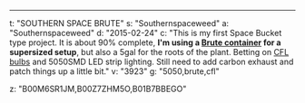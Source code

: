 ---
t: "SOUTHERN SPACE BRUTE"
s: "Southernspaceweed"
a: "Southernspaceweed"
d: "2015-02-24"
c: "This is my first Space Bucket type project. It is about 90% complete, <strong>I'm using a <a href='http://www.amazon.com/gp/product/B002ZF9C48/ref=as_li_tl?ie=UTF8&camp=1789&creative=390957&creativeASIN=B002ZF9C48&linkCode=as2&tag=spacbuck-20&linkId=7PNV6YQIC2C66NLF'>Brute container</a> for a supersized setup</strong>, but also a 5gal for the roots of the plant. Betting on <a href='http://www.amazon.com/gp/product/B00J7IOMCS/ref=as_li_tl?ie=UTF8&camp=1789&creative=390957&creativeASIN=B00J7IOMCS&linkCode=as2&tag=spacbuck-20&linkId=HIZCXETKN3XOMUBN'>CFL bulbs</a> and 5050SMD LED strip lighting. Still need to add carbon exhaust and patch things up a little bit."
v: "3923"
g: "5050,brute,cfl"

z: "B00M6SR1JM,B00Z7ZHM5O,B01B7BBEGO"

